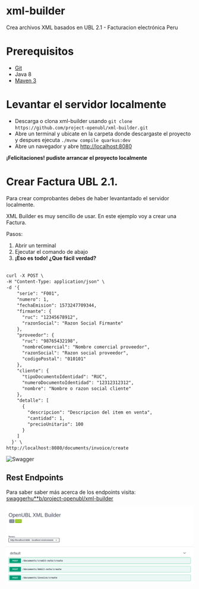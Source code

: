 # xml-builder
Crea archivos XML basados en UBL 2.1 - Facturacion electrónica Peru

# Prerequisitos
- [Git](https://git-scm.com/)
- Java 8
- [Maven 3](https://maven.apache.org/download.cgi)

# Levantar el servidor localmente
- Descarga o clona xml-builder usando `git clone https://github.com/project-openubl/xml-builder.git`
- Abre un terminal y ubicate en la carpeta donde descargaste el proyecto y despues ejecuta `./mvnw compile quarkus:dev`
- Abre un navegador y abre [http://localhost:8080](http://localhost:8080)

**¡Felicitaciones! pudiste arrancar el proyecto localmente**

# Crear Factura UBL 2.1.
Para crear comprobantes debes de haber levantantado el servidor localmente.

XML Builder es muy sencillo de usar. En este ejemplo voy a crear una Factura.

Pasos:
1. Abrir un terminal
1. Ejecutar el comando de abajo
1. **¡Eso es todo! ¿Que fácil verdad?**

```

curl -X POST \
-H "Content-Type: application/json" \
-d '{
    "serie": "F001",
    "numero": 1,
    "fechaEmision": 1573247709344,
    "firmante": {
      "ruc": "12345678912",
      "razonSocial": "Razon Social Firmante"
    },
    "proveedor": {
      "ruc": "98765432198",
      "nombreComercial": "Nombre comercial proveedor",
      "razonSocial": "Razon social proveedor",
      "codigoPostal": "010101"
    },
    "cliente": {
      "tipoDocumentoIdentidad": "RUC",
      "numeroDocumentoIdentidad": "12312312312",
      "nombre": "Nombre o razon social cliente"
    },
    "detalle": [
      {
        "descripcion": "Descripcion del item en venta",
        "cantidad": 1,
        "precioUnitario": 100
      }
    ]
  }' \
http://localhost:8080/documents/invoice/create
```

![Swagger](docs/images/curl.gif)

## Rest Endpoints
Para saber saber más acerca de los endpoints visita:  [swaggerhu**b/project-openubl/xml-builder](https://app.swaggerhub.com/apis-docs/project-openubl/xml-builder)

![Swagger](docs/images/swagger.png)